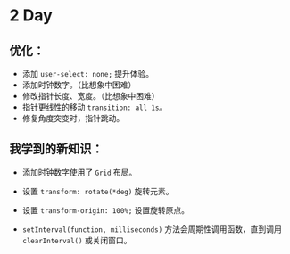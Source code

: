 # 2 Day

## 优化：

- 添加 `user-select: none;` 提升体验。
- 添加时钟数字。（比想象中困难）
- 修改指针长度、宽度。（比想象中困难）
- 指针更线性的移动 `transition: all 1s`。
- 修复角度突变时，指针跳动。



## 我学到的新知识：

- 添加时钟数字使用了 `Grid` 布局。

- 设置 `transform: rotate(*deg)` 旋转元素。
- 设置 `transform-origin: 100%;` 设置旋转原点。
- `setInterval(function, milliseconds)` 方法会周期性调用函数，直到调用 `clearInterval()` 或关闭窗口。

